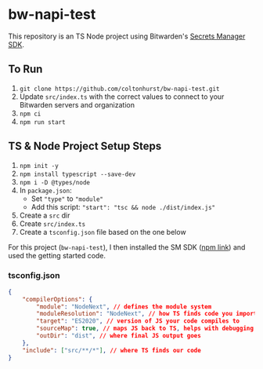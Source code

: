 # bw-napi-test

This repository is an TS Node project using Bitwarden's [Secrets Manager SDK](https://www.npmjs.com/package/@bitwarden/sdk-napi).

## To Run

1. `git clone https://github.com/coltonhurst/bw-napi-test.git`
2. Update `src/index.ts` with the correct values to connect to your Bitwarden servers and organization
2. `npm ci`
3. `npm run start`

## TS & Node Project Setup Steps

1. `npm init -y`
2. `npm install typescript --save-dev`
3. `npm i -D @types/node`
4. In `package.json`:
    - Set `"type"` to `"module"`
    - Add this script: `"start": "tsc && node ./dist/index.js"`
5. Create a `src` dir
6. Create `src/index.ts`
7. Create a `tsconfig.json` file based on the one below

For this project (`bw-napi-test`), I then installed the SM SDK ([npm link](https://www.npmjs.com/package/@bitwarden/sdk-napi)) and used the getting started code.

### tsconfig.json

```json
{
    "compilerOptions": {
        "module": "NodeNext", // defines the module system
        "moduleResolution": "NodeNext", // how TS finds code you import
        "target": "ES2020", // version of JS your code compiles to
        "sourceMap": true, // maps JS back to TS, helps with debugging
        "outDir": "dist", // where final JS output goes
    },
    "include": ["src/**/*"], // where TS finds our code
}
```
